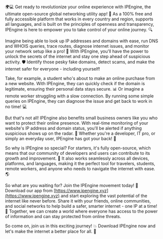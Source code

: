🌍💻 Get ready to revolutionize your online experience with IPEngine, the ultimate open-source global networking utility app! 🚀 As a 100% free and fully accessible platform that works in every country and region, supports all languages, and is built on the principles of openness and transparency, IPEngine is here to empower you to take control of your online journey. 🔍

Imagine being able to look up IP addresses and domains with ease, run DNS and WHOIS queries, trace routes, diagnose internet issues, and monitor your network setup like a pro! 📡 With IPEngine, you'll have the power to unlock the secrets of the internet and stay one step ahead of suspicious activity. 🛡️ Identify those pesky fake domains, detect scams, and make the internet safer for everyone - including yourself!

Take, for example, a student who's about to make an online purchase from a new website. With IPEngine, they can quickly check if the domain is legitimate, ensuring their personal data stays secure. 📊 Or imagine a remote worker struggling with a slow connection. By running some simple queries on IPEngine, they can diagnose the issue and get back to work in no time! 💻

But that's not all! IPEngine also benefits small business owners like you who want to protect their online presence. With real-time monitoring of your website's IP address and domain status, you'll be alerted if anything suspicious shows up on the radar. 🚨 Whether you're a developer, IT pro, or simply an everyday user, IPEngine has got your back! 👊

So why is IPEngine so special? For starters, it's fully open-source, which means that our community of developers and users can contribute to its growth and improvement. 💪 It also works seamlessly across all devices, platforms, and languages, making it the perfect tool for travelers, students, remote workers, and anyone who needs to navigate the internet with ease. 🌎

So what are you waiting for? Join the IPEngine movement today! 🚀 Download our app from [https://www.ipengine.xyz](https://www.ipengine.xyz) and start exploring the vast potential of the internet like never before. Share it with your friends, online communities, and social networks to help build a safer, smarter internet - one IP at a time! 🌟 Together, we can create a world where everyone has access to the power of information and can stay protected from online threats.

So come on, join us in this exciting journey! 💥 Download IPEngine now and let's make the internet a better place for all. 🌈